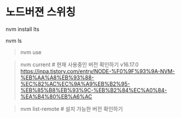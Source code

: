 # 노드버젼 스위칭

nvm install lts

nvm ls

> nvm use <version>

> nvm current # 현재 사용중인 버전 확인하기
> v16.17.0
> https://inpa.tistory.com/entry/NODE-%F0%9F%93%9A-NVM-%EB%AA%A8%EB%93%88-%EC%82%AC%EC%9A%A9%EB%B2%95-%EB%85%B8%EB%93%9C-%EB%B2%84%EC%A0%84-%EA%B4%80%EB%A6%AC

> nvm list-remote # 설치 가능한 버전 확인하기
